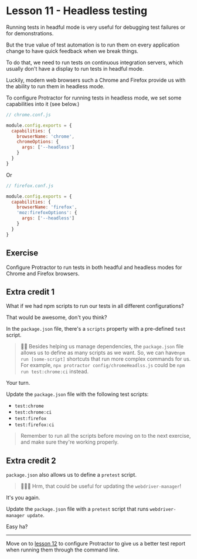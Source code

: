 # Lesson 11 - Headless testing

Running tests in headful mode is very useful for debugging test failures or for demonstrations.

But the true value of test automation is to run them on every application change to have quick feedback when we break things.

To do that, we need to run tests on continuous integration servers, which usually don't have a display to run tests in headful mode.

Luckily, modern web browsers such a Chrome and Firefox provide us with the ability to run them in headless mode.

To configure Protractor for running tests in headless mode, we set some capabilities into it (see below.)

```js
// chrome.conf.js

module.config.exports = {
  capabilities: {
    browserName: 'chrome',
    chromeOptions: {
      args: ['--headless']
    }
  }
}

```

Or

```js
// firefox.conf.js

module.config.exports = {
  capabilities: {
    browserName: 'firefox',
    'moz:firefoxOptions': {
      args: ['--headless']
    }
  }
}

```

## Exercise

Configure Protractor to run tests in both headful and headless modes for Chrome and Firefox browsers.

## Extra credit 1

What if we had npm scripts to run our tests in all different configurations?

That would be awesome, don't you think?

In the `package.json` file, there's a `scripts` property with a pre-defined `test` script.

> 🧙🏻 Besides helping us manage dependencies, the `package.json` file allows us to define as many scripts as we want. So, we can have`npm run [some-script]` shortcuts that run more complex commands for us. For example, `npx protractor config/chromeHeadlss.js` could be `npm run test:chrome:ci` instead.

Your turn.

Update the `package.json` file with the following test scripts:

* `test:chrome`
* `test:chrome:ci`
* `test:firefox`
* `test:firefox:ci`

> Remember to run all the scripts before moving on to the next exercise, and make sure they're working properly.

## Extra credit 2

`package.json` also allows us to define a `pretest` script.

> 🕵🏻‍♀️ Hrm, that could be useful for updating the `webdriver-manager`!

It's you again.

Update the `package.json` file with a `pretest` script that runs `webdriver-manager update`.

Easy ha?

___

Move on to [lesson 12](./12.md) to configure Protractor to give us a better test report when running them through the command line.
